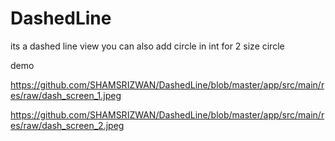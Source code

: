 # DashedLine
its a dashed line view you can also add circle in int for 2 size circle

demo

https://github.com/SHAMSRIZWAN/DashedLine/blob/master/app/src/main/res/raw/dash_screen_1.jpeg

https://github.com/SHAMSRIZWAN/DashedLine/blob/master/app/src/main/res/raw/dash_screen_2.jpeg
